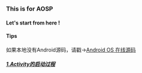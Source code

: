 ### This is for AOSP

#### Let's start from here !

#### Tips

如果本地没有Android源码，请戳->[Android OS 在线源码](https://www.androidos.net.cn/sourcecode)


##### [1.Activity的启动过程](/framework/Activity的启动过程/Activity启动过程.md)